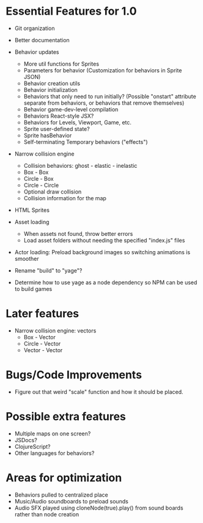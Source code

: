 # Essential Features for 1.0
* Git organization
* Better documentation
* Behavior updates
    * More util functions for Sprites
    * Parameters for behavior (Customization for behaviors in Sprite JSON)
    * Behavior creation utils
    * Behavior initialization
    * Behaviors that only need to run initially? (Possible "onstart" attribute separate from behaviors, or behaviors that remove themselves)
    * Behavior game-dev-level compilation
    * Behaviors React-style JSX?
    * Behaviors for Levels, Viewport, Game, etc.
    * Sprite user-defined state?
    * Sprite hasBehavior
    * Self-terminating Temporary behaviors ("effects")

* Narrow collision engine
    * Collision behaviors: ghost - elastic - inelastic
    * Box - Box
    * Circle - Box
    * Circle - Circle
    * Optional draw collision
    * Collision information for the map
* HTML Sprites
* Asset loading
    * When assets not found, throw better errors
    * Load asset folders without needing the specified "index.js" files
* Actor loading: Preload background images so switching animations is smoother
* Rename "build" to "yage"?
* Determine how to use yage as a node dependency so NPM can be used to build games

# Later features
* Narrow collision engine: vectors
    * Box - Vector
    * Circle - Vector
    * Vector - Vector

# Bugs/Code Improvements
* Figure out that weird "scale" function and how it should be placed.

# Possible extra features
* Multiple maps on one screen?
* JSDocs?
* ClojureScript?
* Other languages for behaviors?

# Areas for optimization
* Behaviors pulled to centralized place
* Music/Audio soundboards to preload sounds 
* Audio SFX played using cloneNode(true).play() from sound boards rather than node creation
